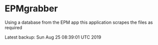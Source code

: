# EPMgrabber
Using a database from the EPM app this application scrapes the files as required


Latest backup: Sun Aug 25 08:39:01 UTC 2019

